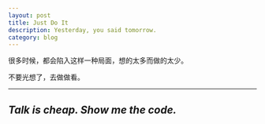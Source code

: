 ```yaml
---
layout: post
title: Just Do It
description: Yesterday, you said tomorrow.
category: blog
---
```


很多时候，都会陷入这样一种局面，想的太多而做的太少。

不要光想了，去做做看。



------

## *Talk is cheap. Show me the code.*



[tylderen]:    http://tylderen.github.io/  "tylderen"
